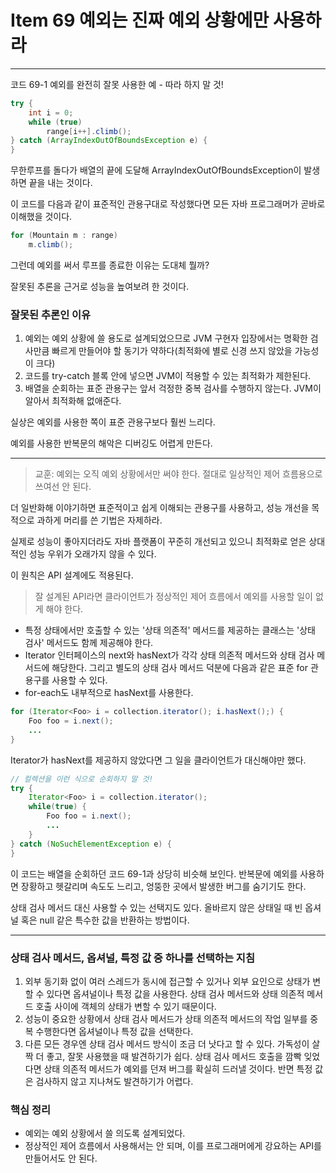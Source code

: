 # Item 69 예외는 진짜 예외 상황에만 사용하라

--------------------------------------------

코드 69-1 예외를 완전히 잘못 사용한 예 - 따라 하지 말 것!
``` java
try {
    int i = 0;
    while (true)
        range[i++].climb();
} catch (ArrayIndexOutOfBoundsException e) {
}
```
무한루프를 돌다가 배열의 끝에 도달해 ArrayIndexOutOfBoundsException이 발생하면 끝을 내는 것이다. 


이 코드를 다음과 같이 표준적인 관용구대로 작성했다면 모든 자바 프로그래머가 곧바로 이해했을 것이다. 

``` java
for (Mountain m : range)
    m.climb();
```
그런데 예외를 써서 루프를 종료한 이유는 도대체 뭘까?

잘못된 추론을 근거로 성능을 높여보려 한 것이다. 

### 잘못된 추론인 이유 

1. 예외는 예외 상황에 쓸 용도로 설계되었으므로 JVM 구현자 입장에서는 명확한 검사만큼 빠르게 만들어야 할 동기가 약하다(최적화에 별로 신경 쓰지 않았을 가능성이 크다)
2. 코드를 try-catch 블록 안에 넣으면 JVM이 적용할 수 있는 최적화가 제한된다. 
3. 배열을 순회하는 표준 관용구는 앞서 걱정한 중복 검사를 수행하지 않는다. JVM이 알아서 최적화해 없애준다. 

실상은 예외를 사용한 쪽이 표준 관용구보다 훨씬 느리다.

예외를 사용한 반복문의 해악은 디버깅도 어렵게 만든다.

<hr>

> 교훈: 예외는 오직 예외 상황에서만 써야 한다. 절대로 일상적인 제어 흐름용으로 쓰여선 안 된다.

더 일반화해 이야기하면 표준적이고 쉽게 이해되는 관용구를 사용하고, 성능 개선을 목적으로 과하게 머리를 쓴 기법은 자제하라.


실제로 성능이 좋아지더라도 자바 플랫폼이 꾸준히 개선되고 있으니 최적화로 얻은 상대적인 성능 우위가 오래가지 않을 수 있다.

이 원칙은 API 설계에도 적용된다.
> 잘 설계된 API라면 클라이언트가 정상적인 제어 흐름에서 예외를 사용할 일이 없게 해야 한다.

* 특정 상태에서만 호출할 수 있는 '상태 의존적' 메서드를 제공하는 클래스는 '상태 검사' 메서드도 함께 제공해야 한다. 
* Iterator 인터페이스의 next와 hasNext가 각각 상태 의존적 메서드와 상태 검사 메서드에 해당한다. 그리고 별도의 상태 검사 메서드 덕분에 다음과 같은 표준 for 관용구를 사용할 수 있다.
* for-each도 내부적으로 hasNext를 사용한다.

``` java
for (Iterator<Foo> i = collection.iterator(); i.hasNext();) {
    Foo foo = i.next();
    ...
}
```

Iterator가 hasNext를 제공하지 않았다면 그 일을 클라이언트가 대신해야만 했다. 

``` java
// 컬렉션을 이런 식으로 순회하지 말 것!
try {
    Iterator<Foo> i = collection.iterator();
    while(true) {
        Foo foo = i.next();
        ...
    }
} catch (NoSuchElementException e) {
}
```
이 코드는 배열을 순회하던 코드 69-1과 상당히 비슷해 보인다. 반복문에 예외를 사용하면 장황하고 헷갈리며 속도도 느리고, 엉뚱한 곳에서 발생한 버그를 숨기기도 한다. 

상태 검사 메서드 대신 사용할 수 있는 선택지도 있다. 올바르지 않은 상태일 때 빈 옵셔널 혹은 null 같은 특수한 값을 반환하는 방법이다. 

<hr>

### 상태 검사 메서드, 옵셔널, 특정 값 중 하나를 선택하는 지침

1. 외부 동기화 없이 여러 스레드가 동시에 접근할 수 있거나 외부 요인으로 상태가 변할 수 있다면 옵셔널이나 특정 값을 사용한다. 상태 검사 메서드와 상태 의존적 메서드 호출 사이에 객체의 상태가 변할 수 있기 때문이다.
2. 성능이 중요한 상황에서 상태 검사 메서드가 상태 의존적 메서드의 작업 일부를 중복 수행한다면 옵셔널이나 특정 값을 선택한다.
3. 다른 모든 경우엔 상태 검사 메서드 방식이 조금 더 낫다고 할 수 있다. 가독성이 살짝 더 좋고, 잘못 사용했을 때 발견하기가 쉽다. 상태 검사 메서드 호출을 깜빡 잊었다면 상태 의존적 메서드가 예외를 던져 버그를 확실히 드러낼 것이다. 반면 특정 값은 검사하지 않고 지나쳐도 발견하기가 어렵다.



### 핵심 정리
- 예외는 예외 상황에서 쓸 의도록 설계되었다. 
- 정상적인 제어 흐름에서 사용해서는 안 되며, 이를 프로그래머에게 강요하는 API를 만들어서도 안 된다.

